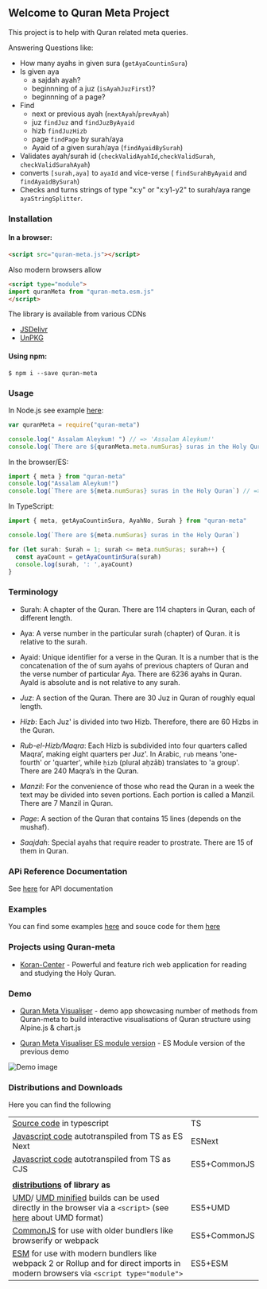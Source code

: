 ## Welcome to Quran Meta Project

This project is to help with Quran related meta queries. 

Answering Questions like:

* How many ayahs in given sura (`getAyaCountinSura`)
* Is given aya 
  * a sajdah ayah?
  * beginnning of a juz (`isAyahJuzFirst`)?
  * beginnning of a page? 
* Find 
  * next or previous ayah (`nextAyah`/`prevAyah`)
  * juz `findJuz` and `findJuzByAyaid`
  * hizb `findJuzHizb`
  * page `findPage` by surah/aya
  * Ayaid of a given surah/aya (`findAyaidBySurah`)
* Validates ayah/surah id (`checkValidAyahId`,`checkValidSurah`, `checkValidSurahAyah`) 
* converts `[surah,aya]` to `ayaId` and vice-verse ( `findSurahByAyaid` and  `findAyaidBySurah`) 
* Checks and turns strings of type "x:y" or "x:y1-y2" to surah/aya range `ayaStringSplitter`.

### Installation

#### In a browser:

```html
<script src="quran-meta.js"></script>
```
Also modern browsers allow 
```html
<script type="module">
import quranMeta from "quran-meta.esm.js"
</script>
```

The library is available from various CDNs
* [JSDelivr](https://cdn.jsdelivr.net/npm/quran-meta/dist/) 
* [UnPKG](https://unpkg.com/browse/quran-meta/dist/)

#### Using npm:
```
$ npm i --save quran-meta
```


### Usage

In Node.js see example [here](/examples/hello.cjs):

```js
var quranMeta = require("quran-meta")

console.log(" Assalam Aleykum! ") // => 'Assalam Aleykum!'
console.log(`There are ${quranMeta.meta.numSuras} suras in the Holy Quran`) // => 'There are 114 suras in the Holy Quran'

```
In the browser/ES:
```js
import { meta } from "quran-meta"
console.log("Assalam Aleykum!")
console.log(`There are ${meta.numSuras} suras in the Holy Quran`) // => 'There are 114 suras in the Holy Quran'
```

In TypeScript:

```ts
import { meta, getAyaCountinSura, AyahNo, Surah } from "quran-meta"

console.log(`There are ${meta.numSuras} suras in the Holy Quran`)

for (let surah: Surah = 1; surah <= meta.numSuras; surah++) {
  const ayaCount = getAyaCountinSura(surah)
  console.log(surah, ': ',ayaCount)
}
```

### Terminology

* Surah: A chapter of the Quran. There are 114 chapters in Quran, each of different length.
* Aya: A verse number in the particular surah (chapter) of Quran. it is relative to the surah.
* Ayaid: Unique identifier for a verse in the Quran. It is a number that is the concatenation of the of sum ayahs of previous chapters of Quran and the verse number of particular Aya. There are 6236 ayahs in Quran. AyaId is absolute and is not relative to any surah.

* *Juz*: A section of the Quran. There are 30 Juz in Quran of roughly equal length.
* *Hizb*: Each Juz' is divided into two Hizb. Therefore, there are 60 Hizbs in the Quran.
* *Rub-el-Hizb/Maqra*: Each Hizb is subdivided into four quarters called Maqraʼ, making eight quarters per Juz'. In Arabic, `rub` means 'one-fourth' or 'quarter', while `ḥizb` (plural aḥzāb) translates to 'a group'. There are 240 Maqraʼs in the Quran.
* *Manzil*: For the convenience of those who read the Quran in a week the text may be divided into seven portions. Each portion is called a Manzil. There are 7 Manzil in Quran.
* *Page*: A section of the Quran that contains 15 lines (depends on the mushaf).
* *Saajdah*: Special ayahs that require reader to prostrate. There are 15 of them in Quran.


### APi Reference Documentation

See [here](https://quran-center.github.io/quran-meta/docs/) for API documentation

### Examples
You can find some examples [here](https://quran-center.github.io/quran-meta/examples/) and souce code for them [here](https://github.com/quran-center/quran-meta/tree/master/examples)

### Projects using Quran-meta

* [Koran-Center](https://koran.center) - Powerful and feature rich  web application for reading and studying the Holy Quran.

### Demo
* [Quran Meta Visualiser](https://codesandbox.io/s/quran-visualiser-p3zjd) - demo app showcasing number of methods from Quran-meta to build interactive visualisations of Quran structure using Alpine.js & chart.js

* [Quran Meta Visualiser ES module version](https://codesandbox.io/s/quran-visualiser-es-module-f0sq0) - ES Module version of the previous demo

![Demo image](https://quran-center.github.io/quran-meta/examples/demo-quran-visualiser.jpg)

### Distributions and Downloads

Here you can find the following

|||
|--|--|
|[Source code](https://github.com/quran-center/quran-meta/tree/master/src) in typescript  | TS |
| [Javascript code](https://cdn.jsdelivr.net/npm/quran-meta/lib_es/index.mjs) autotranspiled from TS as ES Next  | ESNext |
|[Javascript code](https://cdn.jsdelivr.net/npm/quran-meta/lib_cjs/index.cjs) autotranspiled from TS as CJS|ES5+CommonJS|
|||
 **[distributions](https://github.com/quran-center/quran-meta/tree/master/dist) of library as**| | 
|[UMD](https://cdn.jsdelivr.net/npm/quran-meta/dist/quran-meta.js)/ [UMD minified](https://cdn.jsdelivr.net/npm/quran-meta/dist/quran-meta.min.js) builds can be used directly in the browser via a `<script>` (see  [here](https://www.syntaxsuccess.com/viewarticle/iife-vs-umd) about UMD format)  | ES5+UMD |
| [CommonJS](https://cdn.jsdelivr.net/npm/quran-meta/dist/index.cjs) for use with older bundlers like browserify or webpack | ES5+CommonJS |
| [ESM](https://cdn.jsdelivr.net/npm/quran-meta/dist/index.mjs) for use with modern bundlers like webpack 2 or Rollup  and  for direct imports in modern browsers via `<script type="module">`| ES5+ESM |
  



